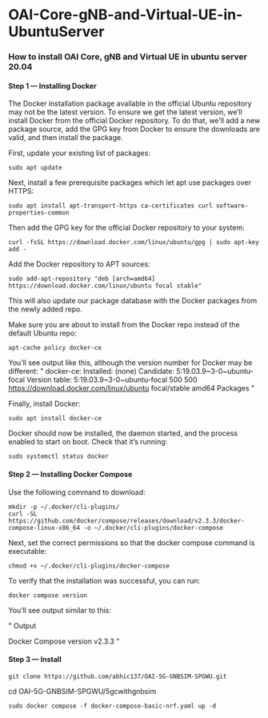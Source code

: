 # OAI-Core-gNB-and-Virtual-UE-in-UbuntuServer
### How to install OAI Core, gNB and Virtual UE in ubuntu server 20.04
#### Step 1 — Installing Docker
The Docker installation package available in the official Ubuntu repository may not be the latest version. To ensure we get the latest version, we’ll install Docker from the official Docker repository. To do that, we’ll add a new package source, add the GPG key from Docker to ensure the downloads are valid, and then install the package.

First, update your existing list of packages:

```
sudo apt update
```
Next, install a few prerequisite packages which let apt use packages over HTTPS:

```
sudo apt install apt-transport-https ca-certificates curl software-properties-common
```
Then add the GPG key for the official Docker repository to your system:

```
curl -fsSL https://download.docker.com/linux/ubuntu/gpg | sudo apt-key add -
```
Add the Docker repository to APT sources:

```
sudo add-apt-repository "deb [arch=amd64] https://download.docker.com/linux/ubuntu focal stable"
```

This will also update our package database with the Docker packages from the newly added repo.

Make sure you are about to install from the Docker repo instead of the default Ubuntu repo:

```
apt-cache policy docker-ce
```

You’ll see output like this, although the version number for Docker may be different:
"
docker-ce:
  Installed: (none)
  Candidate: 5:19.03.9~3-0~ubuntu-focal
  Version table:
     5:19.03.9~3-0~ubuntu-focal 500
        500 https://download.docker.com/linux/ubuntu focal/stable amd64 Packages 
        "

Finally, install Docker:

```
sudo apt install docker-ce
```
Docker should now be installed, the daemon started, and the process enabled to start on boot. Check that it’s running:

```
sudo systemctl status docker
```
#### Step 2 — Installing Docker Compose

Use the following command to download:

```
mkdir -p ~/.docker/cli-plugins/
curl -SL https://github.com/docker/compose/releases/download/v2.3.3/docker-compose-linux-x86_64 -o ~/.docker/cli-plugins/docker-compose
```

Next, set the correct permissions so that the docker compose command is executable:

```
chmod +x ~/.docker/cli-plugins/docker-compose
```

To verify that the installation was successful, you can run:

```
docker compose version
```
You’ll see output similar to this:

"
Output

Docker Compose version v2.3.3
"

#### Step 3 — Install

```
git clone https://github.com/abhic137/OAI-5G-GNBSIM-SPGWU.git
```
cd OAI-5G-GNBSIM-SPGWU/5gcwithgnbsim

```
sudo docker compose -f docker-compose-basic-nrf.yaml up -d
```




        
